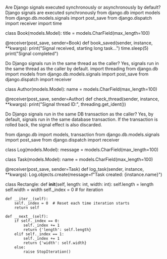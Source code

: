 Are Django signals executed synchronously or asynchronously by default?
Django signals are executed synchronously
from django.db import models
from django.db.models.signals import post_save
from django.dispatch import receiver
import time

class Book(models.Model):
    title = models.CharField(max_length=100)

@receiver(post_save, sender=Book)
def book_saved(sender, instance, **kwargs):
    print("Signal received, starting long task...")
    time.sleep(5)
    print("Signal completed")

Do Django signals run in the same thread as the caller?
Yes, signals run in the same thread as the caller by default.
import threading
from django.db import models
from django.db.models.signals import post_save
from django.dispatch import receiver

class Author(models.Model):
    name = models.CharField(max_length=100)

@receiver(post_save, sender=Author)
def check_thread(sender, instance, **kwargs):
    print("Signal thread ID:", threading.get_ident())

Do Django signals run in the same DB transaction as the caller?
Yes, by default, signals run in the same database transaction. If the transaction is rolled back, the signal effect is also discarded.

from django.db import models, transaction
from django.db.models.signals import post_save
from django.dispatch import receiver

class Log(models.Model):
    message = models.CharField(max_length=100)

class Task(models.Model):
    name = models.CharField(max_length=100)

@receiver(post_save, sender=Task)
def log_task(sender, instance, **kwargs):
    Log.objects.create(message=f"Task created: {instance.name}")

class Rectangle:
    def __init__(self, length: int, width: int):
        self.length = length
        self.width = width
        self._index = 0  # for iteration

    def __iter__(self):
        self._index = 0  # Reset each time iteration starts
        return self

    def __next__(self):
        if self._index == 0:
            self._index += 1
            return {'length': self.length}
        elif self._index == 1:
            self._index += 1
            return {'width': self.width}
        else:
            raise StopIteration()

